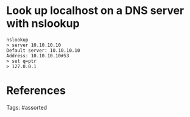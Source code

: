 # Look up localhost on a DNS server with nslookup
```
nslookup
> server 10.10.10.10
Default server: 10.10.10.10
Address: 10.10.10.10#53
> set q=ptr
> 127.0.0.1
```

# References

Tags:
    #assorted
